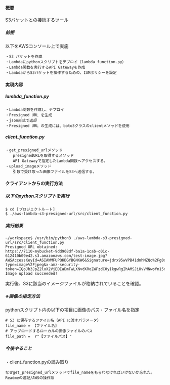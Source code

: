 #### 概要
S3バケットとの接続するツール
##### 前提
以下をAWSコンソール上で実施
```
・S3 バケットを作成
・Lambdaにpythonスクリプトをデプロイ（lambda_function.py）
・Lambda関数を実行するAPI Gatewayを作成
・LambdaからS3バケットを操作するための、IAMポリシーを設定
```
#### 実現内容
##### lambda_function.py
```
・Lambda関数を作成し、デプロイ
・Presigned URL を生成
・json形式で返却
・Presigned URL の生成には、boto3クラスのclientメソッドを使用
```
##### client_function.py
```
・get_presigned_urlメソッド
　　presignedURLを取得するメソッド
　　API Gatewayで指定したLambda関数へアクセスする。
・upload_imageメソッド
　　引数で受け取った画像ファイルをS3へ送信する。
```

#### クライアントからの実行方法
##### 以下のpythonスクリプトを実行
```
$ cd [プロジェクトルート]
$ ./aws-lambda-s3-presigned-url/src/client_function.py
```
##### 実行結果
```
~/workspace$ /usr/bin/python3 ./aws-lambda-s3-presigned-url/src/client_function.py
Presigned URL obtained:
https://7110-mybucket-9dd968df-ba1a-1cab-c01c-612410b09e42.s3.amazonaws.com/test-image.jpg?AWSAccessKeyId=ASIAWMFUPQKDGYBGNKW6&Signature=jdrx95wVPB41dnhMZQo%2Fg0di%2FMU%3D&content-type=image%2Fjpeg&x-amz-security-token=IQoJb3JpZ2luX2VjEDIaDmFwLXNvdXRoZWFzdC0yIkgwRgIhAMSJiUvVMNwofn15xhp7lMUmeqTgBA06brxeOsimE2iJAiEAkjfQl2%2Ffup%2F0rR6mfD0%2BxYQ6AMQQB5qpH984BKt%2Brw8qmAMIWxAAGgw0Mzg0NjUxNjgwMDYiDN18yf3i23gJC2klByr1AgpqsAPRvkCPF6Uvw58MtRp%2ByDUAVFg185LR8IqiWuggoO41DC%2FMjdDn%2BvJDQvTpZ%2FHtyIfdUUJNv%2BgR3xTLxso8dnhTaPFpbdTlE1JDYVFHj7rkaXEkoiS3n2daQ8Pid6bg%2BGkM5Ezwlb4FzSbnN4sl6Bxi4y%2F2I1diD5gM3LsoTEFCyMDqbRc4kfY05QykMiVZSGyWw31kacz5j6VVnM9dlAfSMCy61YlvACwHKkLpkOS%2Fn9aGhCTUgtIvM9hqv4Qysyoheo%2BNrij0WzRqZj%2BTVzcxQe0bIp4uYBRM9pMKUV6hjmeRe5OXbkppKMSVwEIh7TeCNYRNQL%2FQRlaE1j6uIIxVPWZ9XcwebnkiXQKAhRm%2BDPhEu2c1vuSudD35Aip1E%2FkxxsipjnJ6flzFMHal1OAXrAYpDMqg%2BPs7FvJcL48gLsI%2FPgZhtiR0FA0NTCRpkPmaHBwZcmVgvefCtNK%2B2Hd7SDcATNMd09dKvvoKeQxBs70w3OvGvQY6nAFoSVcK5YUwGQ4oLvW9AtFQ448ngA38X2BYCc3MEr46jK8ZLTmMMwBK44izvfBaidXOhTa2t7WxRQEIlUnJPTz5qgKmUF4TU7LPJ6FrLzRsQgbvcshdMNwefbCjhdqgq5jdcB4ctrAKfsCahbBg2wzCARJ8X0yuagJQ8P0CVv63UcqM2Ldau35QujsZ%2FgrRNQlEOk3s1HXREptQkZQ%3D&Expires=1739703276
Image upload succeeded!
```
実行後、S3に該当のイメージファイルが格納されていることを確認。

##### ※画像の指定方法
pythonスクリプト内の以下の項目に画像のパス・ファイル名を指定
```
# S3 に保存するファイル名（API に渡すパラメータ）
file_name = 【ファイル名】
# アップロードするローカルの画像ファイルのパス
file_path =  r"【ファイルパス】"
```

##### 今後やること
・client_function.pyの読み取り
```
なぜget_presigned_urlメソッドでfile_nameをもらわなければいけないか忘れた。
Readmeの追記/AWSの操作系
```
